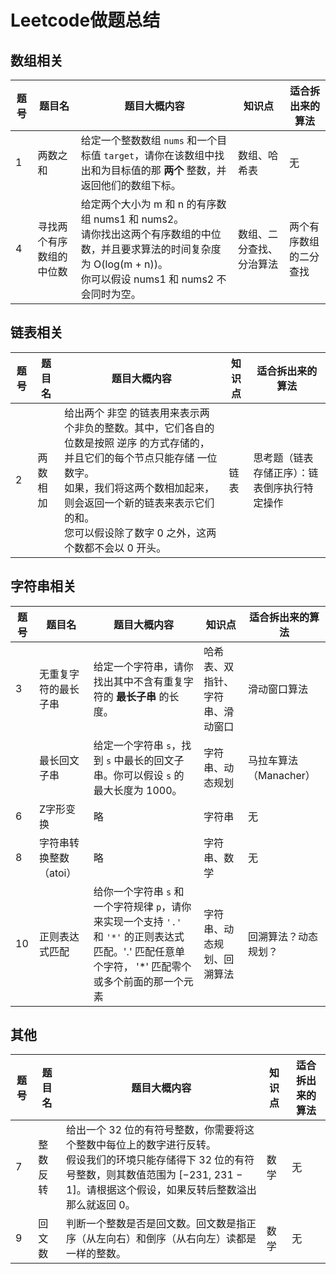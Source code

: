 # Leetcode做题总结

## 数组相关

| 题号 | 题目名                   | 题目大概内容                                                 | 知识点                   | 适合拆出来的算法       |
| ---- | ------------------------ | ------------------------------------------------------------ | ------------------------ | ---------------------- |
| 1    | 两数之和                 | 给定一个整数数组 `nums` 和一个目标值 `target`，请你在该数组中找出和为目标值的那 **两个** 整数，并返回他们的数组下标。 | 数组、哈希表             | 无                     |
| 4    | 寻找两个有序数组的中位数 | 给定两个大小为 m 和 n 的有序数组 nums1 和 nums2。<br/>请你找出这两个有序数组的中位数，并且要求算法的时间复杂度为 O(log(m + n))。<br/>你可以假设 nums1 和 nums2 不会同时为空。 | 数组、二分查找、分治算法 | 两个有序数组的二分查找 |

## 链表相关

| 题号 | 题目名   | 题目大概内容                                                 | 知识点 | 适合拆出来的算法                             |
| ---- | -------- | ------------------------------------------------------------ | ------ | -------------------------------------------- |
| 2    | 两数相加 | 给出两个 非空 的链表用来表示两个非负的整数。其中，它们各自的位数是按照 逆序 的方式存储的，并且它们的每个节点只能存储 一位 数字。<br/>如果，我们将这两个数相加起来，则会返回一个新的链表来表示它们的和。<br/>您可以假设除了数字 0 之外，这两个数都不会以 0 开头。 | 链表   | 思考题（链表存储正序）：链表倒序执行特定操作 |

## 字符串相关

| 题号 | 题目名                 | 题目大概内容                                                 | 知识点                           | 适合拆出来的算法       |
| ---- | ---------------------- | ------------------------------------------------------------ | -------------------------------- | ---------------------- |
| 3    | 无重复字符的最长子串   | 给定一个字符串，请你找出其中不含有重复字符的 **最长子串** 的长度。 | 哈希表、双指针、字符串、滑动窗口 | 滑动窗口算法           |
|      | 最长回文子串           | 给定一个字符串 `s`，找到 `s` 中最长的回文子串。你可以假设 `s` 的最大长度为 1000。 | 字符串、动态规划                 | 马拉车算法（Manacher） |
| 6    | Z字形变换              | 略                                                           | 字符串                           | 无                     |
| 8    | 字符串转换整数（atoi） | 略                                                           | 字符串、数学                     | 无                     |
| 10   | 正则表达式匹配 | 给你一个字符串 `s` 和一个字符规律 `p`，请你来实现一个支持 `'.'` 和 `'*'` 的正则表达式匹配。'.' 匹配任意单个字符， '*' 匹配零个或多个前面的那一个元素 | 字符串、动态规划、回溯算法 | 回溯算法？动态规划？ |

## 其他

| 题号 | 题目名         | 题目大概内容                                                 | 知识点                     | 适合拆出来的算法     |
| ---- | -------------- | ------------------------------------------------------------ | -------------------------- | -------------------- |
| 7    | 整数反转       | 给出一个 32 位的有符号整数，你需要将这个整数中每位上的数字进行反转。<br/>假设我们的环境只能存储得下 32 位的有符号整数，则其数值范围为 [−231, 231 − 1]。请根据这个假设，如果反转后整数溢出那么就返回 0。 | 数学                       | 无                   |
| 9    | 回文数         | 判断一个整数是否是回文数。回文数是指正序（从左向右）和倒序（从右向左）读都是一样的整数。 | 数学                       | 无                   |
